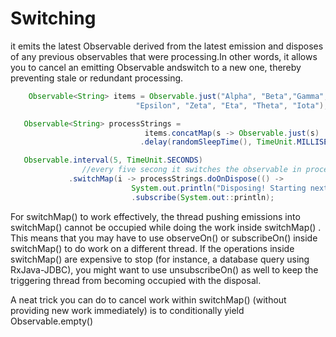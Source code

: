 
# Switching
it emits the latest Observable derived from the latest emission and disposes of any previous observables that were processing.In other words, it allows you to cancel an emitting Observable andswitch to a new one, thereby preventing stale or redundant processing.

``` java
	Observable<String> items = Observable.just("Alpha", "Beta","Gamma", "Delta", 
                            "Epsilon", "Zeta", "Eta", "Theta", "Iota");

   Observable<String> processStrings =
                              items.concatMap(s -> Observable.just(s)
                             .delay(randomSleepTime(), TimeUnit.MILLISECONDS));

   Observable.interval(5, TimeUnit.SECONDS)
	            //every five secong it switches the observable in process string
             .switchMap(i -> processStrings.doOnDispose(() ->
                           System.out.println("Disposing! Starting next")))
                           .subscribe(System.out::println);

```

For switchMap() to work effectively, the thread pushing emissions into switchMap()
cannot be occupied while doing the work inside switchMap() . This means that you may
have to use observeOn() or subscribeOn() inside switchMap() to do work on a
different thread. If the operations inside switchMap() are expensive to stop (for instance, a
database query using RxJava-JDBC), you might want to use unsubscribeOn() as well to
keep the triggering thread from becoming occupied with the disposal.

A neat trick you can do to cancel work within switchMap() (without providing new work
immediately) is to conditionally yield Observable.empty()